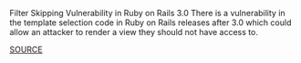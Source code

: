 Filter Skipping Vulnerability in Ruby on Rails 3.0
There is a vulnerability in the template selection code in Ruby on Rails releases after 3.0 which could allow an attacker to render a view they should not have access to.

[SOURCE](http://groups.google.com/group/rubyonrails-security/browse_thread/thread/3420ac71aed312d6)